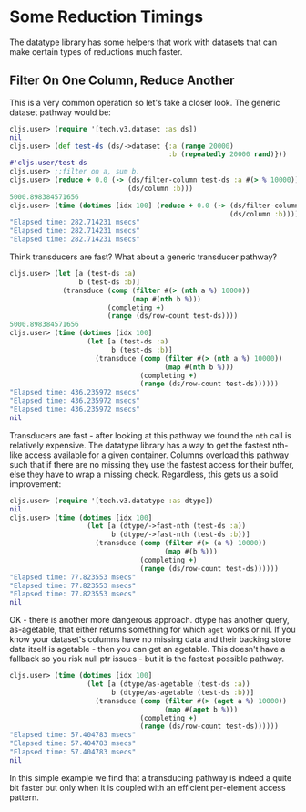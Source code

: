 # Some Reduction Timings


The datatype library has some helpers that work with datasets that can make certain types of
reductions much faster.


## Filter On One Column, Reduce Another

This is a very common operation so let's take a closer look.  The generic dataset
pathway would be:

```clojure
cljs.user> (require '[tech.v3.dataset :as ds])
nil
cljs.user> (def test-ds (ds/->dataset {:a (range 20000)
                                       :b (repeatedly 20000 rand)}))
#'cljs.user/test-ds
cljs.user> ;;filter on a, sum b.
cljs.user> (reduce + 0.0 (-> (ds/filter-column test-ds :a #(> % 10000))
                             (ds/column :b)))
5000.898384571656
cljs.user> (time (dotimes [idx 100] (reduce + 0.0 (-> (ds/filter-column test-ds :a #(> % 10000))
                                                      (ds/column :b)))))
"Elapsed time: 282.714231 msecs"
"Elapsed time: 282.714231 msecs"
"Elapsed time: 282.714231 msecs"
```

Think transducers are fast?  What about a generic transducer pathway?

```clojure
cljs.user> (let [a (test-ds :a)
                 b (test-ds :b)]
             (transduce (comp (filter #(> (nth a %) 10000))
                              (map #(nth b %)))
                        (completing +)
                        (range (ds/row-count test-ds))))
5000.898384571656
cljs.user> (time (dotimes [idx 100] 
                   (let [a (test-ds :a)
                         b (test-ds :b)]
                     (transduce (comp (filter #(> (nth a %) 10000))
                                      (map #(nth b %)))
                                (completing +)
                                (range (ds/row-count test-ds))))))
"Elapsed time: 436.235972 msecs"
"Elapsed time: 436.235972 msecs"
"Elapsed time: 436.235972 msecs"
nil
```

Transducers are fast - after looking at this pathway we found the
`nth` call is relatively expensive.  The datatype library has a way
to get the fastest nth-like access available for a given container.  Columns overload
this pathway such that if there are no missing they use the fastest
access for their buffer, else they have to wrap a missing check.  Regardless,
this gets us a solid improvement:

```clojure
cljs.user> (require '[tech.v3.datatype :as dtype])
nil
cljs.user> (time (dotimes [idx 100] 
                   (let [a (dtype/->fast-nth (test-ds :a))
                         b (dtype/->fast-nth (test-ds :b))]
                     (transduce (comp (filter #(> (a %) 10000))
                                      (map #(b %)))
                                (completing +)
                                (range (ds/row-count test-ds))))))
"Elapsed time: 77.823553 msecs"
"Elapsed time: 77.823553 msecs"
"Elapsed time: 77.823553 msecs"
nil
```

OK - there is another more dangerous approach.  dtype has another query,
as-agetable, that either returns something for which `aget` works or
nil.  If you know your dataset's columns have no missing data and their
backing store data itself is agetable - then you can get an agetable.  This
doesn't have a fallback so you risk null ptr issues - but it is the fastest
possible pathway.


```clojure
cljs.user> (time (dotimes [idx 100] 
                   (let [a (dtype/as-agetable (test-ds :a))
                         b (dtype/as-agetable (test-ds :b))]
                     (transduce (comp (filter #(> (aget a %) 10000))
                                      (map #(aget b %)))
                                (completing +)
                                (range (ds/row-count test-ds))))))
"Elapsed time: 57.404783 msecs"
"Elapsed time: 57.404783 msecs"
"Elapsed time: 57.404783 msecs"
nil
```


In this simple example we find that a transducing pathway is indeed a quite bit faster but only 
when it is coupled with an efficient per-element access pattern.
